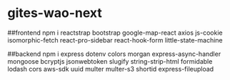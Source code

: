 # gites-wao-next

##frontend
npm i reactstrap bootstrap google-map-react axios js-cookie isomorphic-fetch react-pro-sidebar react-hook-form little-state-machine

##backend
npm i express dotenv colors morgan express-async-handler mongoose bcryptjs jsonwebtoken slugify string-strip-html formidable lodash cors aws-sdk uuid multer multer-s3 shortid express-fileupload
